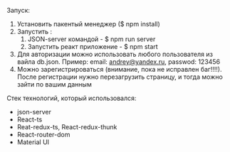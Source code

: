Запуск:

1. Установить пакентый менеджер ($ npm install)
2. Запустить :
    1. JSON-server командой - $ npm run server 
    2. Запустить реакт приложение - $ npm start
3. Для авторизации можно использовать любого пользователя из вайла db.json.
    Пример: email: andrey@yandex.ru, passwod: 123456
4. Можно зарегистрироваться (внимание, пока не исправлен баг!!!!). После регистрации нужно перезагрузить страницу, и тогда можно зайти по вашим данным

Стек технологий, который использовался:
- json-server
- React-ts
- Reat-redux-ts, React-redux-thunk
- React-router-dom
- Material UI